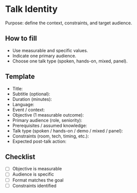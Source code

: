 # Talk Identity
Purpose: define the context, constraints, and target audience.

## How to fill
- Use measurable and specific values.
- Indicate one primary audience.
- Choose one talk type (spoken, hands-on, mixed, panel).

## Template
- Title: <!-- TODO -->
- Subtitle (optional): <!-- TODO -->
- Duration (minutes): <!-- TODO -->
- Language: <!-- TODO -->
- Event / context: <!-- TODO -->
- Objective (1 measurable outcome): <!-- TODO -->
- Primary audience (role, seniority): <!-- TODO -->
- Prerequisites / assumed knowledge: <!-- TODO -->
- Talk type (spoken / hands-on / demo / mixed / panel): <!-- TODO -->
- Constraints (room, tech, timing, etc.): <!-- TODO -->
- Expected post-talk action: <!-- TODO -->

## Checklist
- [ ] Objective is measurable
- [ ] Audience is specific
- [ ] Format matches the goal
- [ ] Constraints identified
